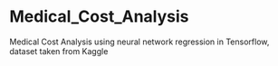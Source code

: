 # Medical_Cost_Analysis
Medical Cost Analysis using neural network regression in Tensorflow, dataset taken from Kaggle
